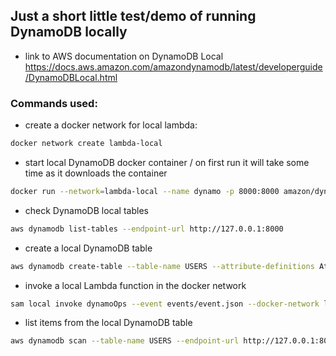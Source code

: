 ## Just a short little test/demo of running DynamoDB locally

- link to AWS documentation on DynamoDB Local
https://docs.aws.amazon.com/amazondynamodb/latest/developerguide/DynamoDBLocal.html

### Commands used:

- create a docker network for local lambda:
```bash
docker network create lambda-local
```

- start local DynamoDB docker container / on first run it will take some time as it downloads the container
```bash
docker run --network=lambda-local --name dynamo -p 8000:8000 amazon/dynamodb-local
```

- check DynamoDB local tables
```bash
aws dynamodb list-tables --endpoint-url http://127.0.0.1:8000
```

- create a local DynamoDB table
```bash
aws dynamodb create-table --table-name USERS --attribute-definitions AttributeName=USER_ID,AttributeType=S --key-schema AttributeName=USER_ID,KeyType=HASH --provisioned-throughput ReadCapacityUnits=5,WriteCapacityUnits=5 --endpoint-url=http://127.0.0.1:8000
```

- invoke a local Lambda function in the docker network
```bash
sam local invoke dynamoOps --event events/event.json --docker-network lambda-local
```

- list items from the local DynamoDB table
```bash
aws dynamodb scan --table-name USERS --endpoint-url http://127.0.0.1:8000
```
